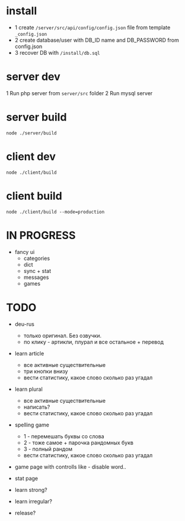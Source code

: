 # install
* 1 create `/server/src/api/config/config.json` file from template `_config.json`
* 2 create database/user with DB_ID name and DB_PASSWORD from config.json
* 3 recover DB with `/install/db.sql`

# server dev
1 Run php server from `server/src` folder
2 Run mysql server

# server build
`node ./server/build`

# client dev
`node ./client/build`

# client build
`node ./client/build --mode=production`

# IN PROGRESS
* fancy ui
    * categories
    * dict
    * sync + stat
    * messages
    * games

# TODO
* deu-rus
  * только оригинал. Без озвучки.
  * по клику - артикли, плурал и все остальное + перевод

* learn article
  * все активные существительные
  * три кнопки внизу
  * вести статистику, какое слово сколько раз угадал

* learn plural
  * все активные существительные
  * написать?
  * вести статистику, какое слово сколько раз угадал

* spelling game
  - 1 - перемешать буквы со слова
  - 2 - тоже самое + парочка рандомных букв
  - 3 - полный рандом
  * вести статистику, какое слово сколько раз угадал

* game page with controlls like - disable word..
* stat page
* learn strong?
* learn irregular?
* release?

